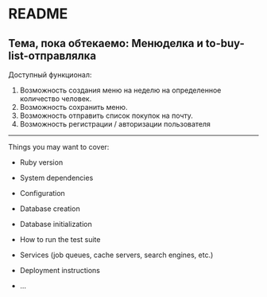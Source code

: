 # README

## Тема, пока обтекаемо: Менюделка и to-buy-list-отправлялка
Доступный функционал:

1. Возможность создания меню на неделю на определенное количество человек.
2. Возможность сохранить меню.
3. Возможность отправить список покупок на почту.
4. Возможность регистрации / авторизации пользователя

***



Things you may want to cover:

* Ruby version

* System dependencies

* Configuration

* Database creation

* Database initialization

* How to run the test suite

* Services (job queues, cache servers, search engines, etc.)

* Deployment instructions

* ...

